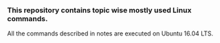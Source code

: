 ### This repository contains topic wise mostly used Linux commands.

All the commands described in notes are executed on Ubuntu 16.04 LTS.
